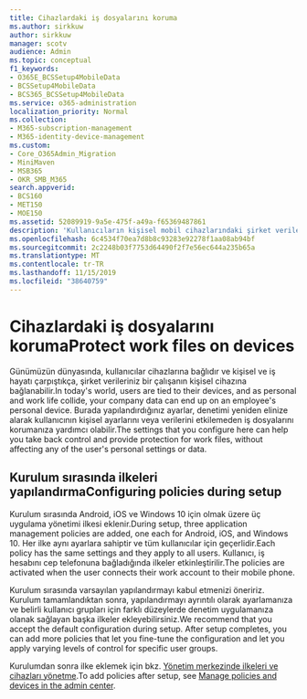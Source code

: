 ```yaml
---
title: Cihazlardaki iş dosyalarını koruma
ms.author: sirkkuw
author: sirkkuw
manager: scotv
audience: Admin
ms.topic: conceptual
f1_keywords:
- O365E_BCSSetup4MobileData
- BCSSetup4MobileData
- BCS365_BCSSetup4MobileData
ms.service: o365-administration
localization_priority: Normal
ms.collection:
- M365-subscription-management
- M365-identity-device-management
ms.custom:
- Core_O365Admin_Migration
- MiniMaven
- MSB365
- OKR_SMB_M365
search.appverid:
- BCS160
- MET150
- MOE150
ms.assetid: 52089919-9a5e-475f-a49a-f65369487861
description: 'Kullanıcıların kişisel mobil cihazlarındaki şirket verilerini korumak için varsayılan yapılandırma ve uygulama yönetimi ilkeleri ekleme hakkında bilgi edinin. '
ms.openlocfilehash: 6c4534f70ea7d8b8c93283e92278f1aa08ab94bf
ms.sourcegitcommit: 2c2248b03f7753d64490f2f7e56ec644a235b65a
ms.translationtype: MT
ms.contentlocale: tr-TR
ms.lasthandoff: 11/15/2019
ms.locfileid: "38640759"
---
```

# <a name="protect-work-files-on-devices"></a><span data-ttu-id="d8896-103">Cihazlardaki iş dosyalarını koruma</span><span class="sxs-lookup"><span data-stu-id="d8896-103">Protect work files on devices</span></span>

<span data-ttu-id="d8896-104">Günümüzün dünyasında, kullanıcılar cihazlarına bağlıdır ve kişisel ve iş hayatı çarpıştıkça, şirket verileriniz bir çalışanın kişisel cihazına bağlanabilir.</span><span class="sxs-lookup"><span data-stu-id="d8896-104">In today's world, users are tied to their devices, and as personal and work life collide, your company data can end up on an employee's personal device.</span></span> <span data-ttu-id="d8896-105">Burada yapılandırdığınız ayarlar, denetimi yeniden elinize alarak kullanıcının kişisel ayarlarını veya verilerini etkilemeden iş dosyalarını korumanıza yardımcı olabilir.</span><span class="sxs-lookup"><span data-stu-id="d8896-105">The settings that you configure here can help you take back control and provide protection for work files, without affecting any of the user's personal settings or data.</span></span>
  
## <a name="configuring-policies-during-setup"></a><span data-ttu-id="d8896-106">Kurulum sırasında ilkeleri yapılandırma</span><span class="sxs-lookup"><span data-stu-id="d8896-106">Configuring policies during setup</span></span>

<span data-ttu-id="d8896-107">Kurulum sırasında Android, iOS ve Windows 10 için olmak üzere üç uygulama yönetimi ilkesi eklenir.</span><span class="sxs-lookup"><span data-stu-id="d8896-107">During setup, three application management policies are added, one each for Android, iOS, and Windows 10.</span></span> <span data-ttu-id="d8896-108">Her ilke aynı ayarlara sahiptir ve tüm kullanıcılar için geçerlidir.</span><span class="sxs-lookup"><span data-stu-id="d8896-108">Each policy has the same settings and they apply to all users.</span></span> <span data-ttu-id="d8896-109">Kullanıcı, iş hesabını cep telefonuna bağladığında ilkeler etkinleştirilir.</span><span class="sxs-lookup"><span data-stu-id="d8896-109">The policies are activated when the user connects their work account to their mobile phone.</span></span>
  
<span data-ttu-id="d8896-p103">Kurulum sırasında varsayılan yapılandırmayı kabul etmenizi öneririz. Kurulum tamamlandıktan sonra, yapılandırmayı ayrıntılı olarak ayarlamanıza ve belirli kullanıcı grupları için farklı düzeylerde denetim uygulamanıza olanak sağlayan başka ilkeler ekleyebilirsiniz.</span><span class="sxs-lookup"><span data-stu-id="d8896-p103">We recommend that you accept the default configuration during setup. After setup completes, you can add more policies that let you fine-tune the configuration and let you apply varying levels of control for specific user groups.</span></span>
  
<span data-ttu-id="d8896-112">Kurulumdan sonra ilke eklemek için bkz. [Yönetim merkezinde ilkeleri ve cihazları yönetme](manage.md).</span><span class="sxs-lookup"><span data-stu-id="d8896-112">To add policies after setup, see [Manage policies and devices in the admin center](manage.md).</span></span>
